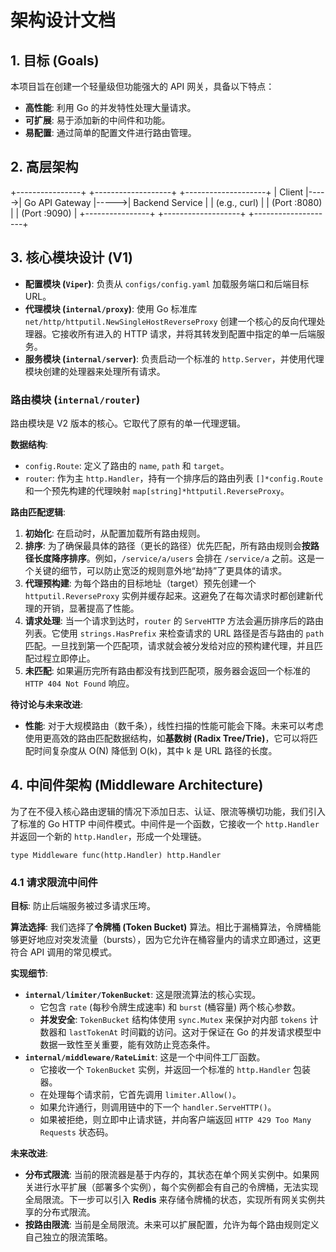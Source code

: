 # 架构设计文档

## 1. 目标 (Goals)

本项目旨在创建一个轻量级但功能强大的 API 网关，具备以下特点：
- **高性能**: 利用 Go 的并发特性处理大量请求。
- **可扩展**: 易于添加新的中间件和功能。
- **易配置**: 通过简单的配置文件进行路由管理。

## 2. 高层架构

+----------------+      +-------------------+      +--------------------+
|      Client    |----->|   Go API Gateway  |----->|   Backend Service  |
| (e.g., curl)   |      |   (Port :8080)    |      |    (Port :9090)    |
+----------------+      +-------------------+      +--------------------+


## 3. 核心模块设计 (V1)

- **配置模块 (`Viper`)**: 负责从 `configs/config.yaml` 加载服务端口和后端目标 URL。
- **代理模块 (`internal/proxy`)**: 使用 Go 标准库 `net/http/httputil.NewSingleHostReverseProxy` 创建一个核心的反向代理处理器。它接收所有进入的 HTTP 请求，并将其转发到配置中指定的单一后端服务。
- **服务模块 (`internal/server`)**: 负责启动一个标准的 `http.Server`，并使用代理模块创建的处理器来处理所有请求。

### 路由模块 (`internal/router`)
路由模块是 V2 版本的核心。它取代了原有的单一代理逻辑。

**数据结构**:
- `config.Route`: 定义了路由的 `name`, `path` 和 `target`。
- `router`: 作为主 `http.Handler`，持有一个排序后的路由列表 `[]*config.Route` 和一个预先构建的代理映射 `map[string]*httputil.ReverseProxy`。

**路由匹配逻辑**:
1.  **初始化**: 在启动时，从配置加载所有路由规则。
2.  **排序**: 为了确保最具体的路径（更长的路径）优先匹配，所有路由规则会**按路径长度降序排序**。例如，`/service/a/users` 会排在 `/service/a` 之前。这是一个关键的细节，可以防止宽泛的规则意外地“劫持”了更具体的请求。
3.  **代理预构建**: 为每个路由的目标地址（target）预先创建一个 `httputil.ReverseProxy` 实例并缓存起来。这避免了在每次请求时都创建新代理的开销，显著提高了性能。
4.  **请求处理**: 当一个请求到达时，`router` 的 `ServeHTTP` 方法会遍历排序后的路由列表。它使用 `strings.HasPrefix` 来检查请求的 URL 路径是否与路由的 `path` 匹配。一旦找到第一个匹配项，请求就会被分发给对应的预构建代理，并且匹配过程立即停止。
5.  **未匹配**: 如果遍历完所有路由都没有找到匹配项，服务器会返回一个标准的 `HTTP 404 Not Found` 响应。

**待讨论与未来改进**:
- **性能**: 对于大规模路由（数千条），线性扫描的性能可能会下降。未来可以考虑使用更高效的路由匹配数据结构，如**基数树 (Radix Tree/Trie)**，它可以将匹配时间复杂度从 O(N) 降低到 O(k)，其中 k 是 URL 路径的长度。

## 4. 中间件架构 (Middleware Architecture)

为了在不侵入核心路由逻辑的情况下添加日志、认证、限流等横切功能，我们引入了标准的 Go HTTP 中间件模式。中间件是一个函数，它接收一个 `http.Handler` 并返回一个新的 `http.Handler`，形成一个处理链。

`type Middleware func(http.Handler) http.Handler`

### 4.1 请求限流中间件

**目标**: 防止后端服务被过多请求压垮。

**算法选择**:
我们选择了**令牌桶 (Token Bucket)** 算法。相比于漏桶算法，令牌桶能够更好地应对突发流量（bursts），因为它允许在桶容量内的请求立即通过，这更符合 API 调用的常见模式。

**实现细节**:
- **`internal/limiter/TokenBucket`**: 这是限流算法的核心实现。
    - 它包含 `rate` (每秒令牌生成速率) 和 `burst` (桶容量) 两个核心参数。
    - **并发安全**: `TokenBucket` 结构体使用 `sync.Mutex` 来保护对内部 `tokens` 计数器和 `lastTokenAt` 时间戳的访问。这对于保证在 Go 的并发请求模型中数据一致性至关重要，能有效防止竞态条件。
- **`internal/middleware/RateLimit`**: 这是一个中间件工厂函数。
    - 它接收一个 `TokenBucket` 实例，并返回一个标准的 `http.Handler` 包装器。
    - 在处理每个请求前，它首先调用 `limiter.Allow()`。
    - 如果允许通行，则调用链中的下一个 `handler.ServeHTTP()`。
    - 如果被拒绝，则立即中止请求链，并向客户端返回 `HTTP 429 Too Many Requests` 状态码。

**未来改进**:
- **分布式限流**: 当前的限流器是基于内存的，其状态在单个网关实例中。如果网关进行水平扩展（部署多个实例），每个实例都会有自己的令牌桶，无法实现全局限流。下一步可以引入 **Redis** 来存储令牌桶的状态，实现所有网关实例共享的分布式限流。
- **按路由限流**: 当前是全局限流。未来可以扩展配置，允许为每个路由规则定义自己独立的限流策略。